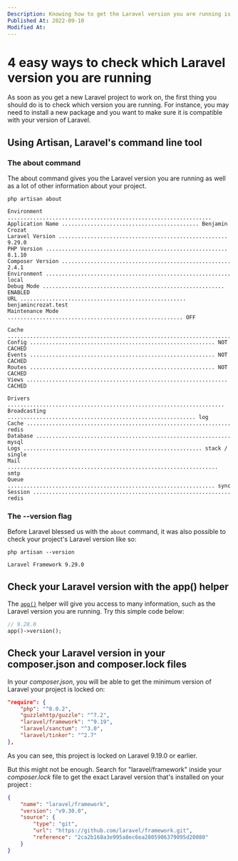 ```yaml
---
Description: Knowing how to get the Laravel version you are running is important before starting to write code on a project. There are multiple ways to get check it.
Published At: 2022-09-10
Modified At:
---
```


# 4 easy ways to check which Laravel version you are running

As soon as you get a new Laravel project to work on, the first thing you should do is to check which version you are running. For instance, you may need to install a new package and you want to make sure it is compatible with your version of Laravel.

## Using Artisan, Laravel's command line tool

### The about command

The about command gives you the Laravel version you are running as well as a lot of other information about your project.

```
php artisan about

Environment ................................................................  
Application Name ........................................... Benjamin Crozat  
Laravel Version ..................................................... 9.29.0  
PHP Version ......................................................... 8.1.10  
Composer Version ..................................................... 2.4.1  
Environment .......................................................... local  
Debug Mode ......................................................... ENABLED  
URL .................................................... benjamincrozat.test  
Maintenance Mode ....................................................... OFF  

Cache ......................................................................  
Config .......................................................... NOT CACHED  
Events .......................................................... NOT CACHED  
Routes .......................................................... NOT CACHED  
Views ............................................................... CACHED  

Drivers ....................................................................  
Broadcasting ........................................................... log  
Cache ................................................................ redis  
Database ............................................................. mysql  
Logs ........................................................ stack / single  
Mail .................................................................. smtp  
Queue ................................................................. sync  
Session .............................................................. redis
```

### The --version flag

Before Laravel blessed us with the `about` command, it was also possible to check your project's Laravel version like so:

```
php artisan --version

Laravel Framework 9.29.0
```

## Check your Laravel version with the app() helper

The [`app()`](https://laravel.com/docs/helpers#method-app) helper will give you access to many information, such as the Laravel version you are running. Try this simple code below:

```php
// 9.28.0
app()->version();
```

## Check your Laravel version in your composer.json and composer.lock files

In your *composer.json*, you will be able to get the minimum version of Laravel your project is locked on:

```json
"require": {
    "php": "^8.0.2",
    "guzzlehttp/guzzle": "^7.2",
    "laravel/framework": "^9.19",
    "laravel/sanctum": "^3.0",
    "laravel/tinker": "^2.7"
},
```

As you can see, this project is locked on Laravel 9.19.0 or earlier.

But this might not be enough. Search for "laravel/framework" inside your *composer.lock* file to get the exact Laravel version that's installed on your project :

```json
{
    "name": "laravel/framework",
    "version": "v9.30.0",
    "source": {
        "type": "git",
        "url": "https://github.com/laravel/framework.git",
        "reference": "2ca2b168a3e995a8ec6ea2805906379095d20080"
    }
}
```
